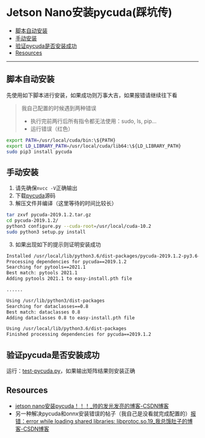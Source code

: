 # Jetson Nano安装pycuda(踩坑传)
* [脚本自动安装](#脚本自动安装)
* [手动安装](#手动安装)
* [验证pycuda是否安装成功](#验证pycuda是否安装成功)
* [Resources](#resources)

------

## 脚本自动安装
先使用如下脚本进行安装，如果成功则万事大吉，如果报错请继续往下看
> 我自己配置的时候遇到两种错误
> - 执行完前两行后所有指令都无法使用：sudo, ls, pip…
> - 运行错误（红色）
```bash
export PATH=/usr/local/cuda/bin:\${PATH}
export LD_LIBRARY_PATH=/usr/local/cuda/lib64:\${LD_LIBRARY_PATH}
sudo pip3 install pycuda
```

## 手动安装
1. 请先确保`nvcc -V`正确输出
2. 下载[pycuda](https://files.pythonhosted.org/packages/5e/3f/5658c38579b41866ba21ee1b5020b8225cec86fe717e4b1c5c972de0a33c/pycuda-2019.1.2.tar.gz)源码
3. 解压文件并编译（这里等待的时间比较长）
```bash
tar zxvf pycuda-2019.1.2.tar.gz    
cd pycuda-2019.1.2/  
python3 configure.py --cuda-root=/usr/local/cuda-10.2
sudo python3 setup.py install
```
3. 如果出现如下的提示则证明安装成功
```bash
Installed /usr/local/lib/python3.6/dist-packages/pycuda-2019.1.2-py3.6-linux-aarch64.egg
Processing dependencies for pycuda==2019.1.2
Searching for pytools==2021.1
Best match: pytools 2021.1
Adding pytools 2021.1 to easy-install.pth file

......

Using /usr/lib/python3/dist-packages
Searching for dataclasses==0.8
Best match: dataclasses 0.8
Adding dataclasses 0.8 to easy-install.pth file

Using /usr/local/lib/python3.6/dist-packages
Finished processing dependencies for pycuda==2019.1.2
```

## 验证pycuda是否安装成功
运行：[test-pycuda.py](https://github.com/doubleZ0108/Play-with-NVIDIA-Jetson-Nano/blob/master/script/test-pycuda.py)，如果输出矩阵结果则安装正确


## Resources
- [jetson nano安装pycuda！！！_帅的发光发亮的博客-CSDN博客](https://blog.csdn.net/weixin_44501699/article/details/106470671)
- 另一种解决pycuda和onnx安装错误的帖子（我自己是没看就完成配置的）[报错：error while loading shared libraries: libprotoc.so.19_我总饿肚子的博客-CSDN博客](https://blog.csdn.net/qq_36780295/article/details/108489483)